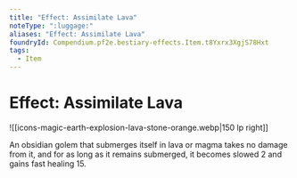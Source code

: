```yaml
---
title: "Effect: Assimilate Lava"
noteType: ":luggage:"
aliases: "Effect: Assimilate Lava"
foundryId: Compendium.pf2e.bestiary-effects.Item.t8Yxrx3XgjS78Hxt
tags:
  - Item
---
```


# Effect: Assimilate Lava
![[icons-magic-earth-explosion-lava-stone-orange.webp|150 lp right]]

An obsidian golem that submerges itself in lava or magma takes no damage from it, and for as long as it remains submerged, it becomes slowed 2 and gains fast healing 15.
